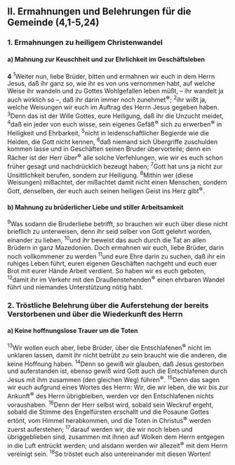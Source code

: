 ## II. Ermahnungen und Belehrungen für die Gemeinde (4,1-5,24)

### 1. Ermahnungen zu heiligem Christenwandel

#### a) Mahnung zur Keuschheit und zur Ehrlichkeit im Geschäftsleben

__4__
<sup>1</sup>Weiter nun, liebe Brüder, bitten und ermahnen wir euch in dem Herrn Jesus, daß ihr ganz so, wie ihr es von uns vernommen habt, auf welche Weise ihr wandeln und zu Gottes Wohlgefallen leben müßt, – ihr wandelt ja auch wirklich so –, daß ihr darin immer noch zunehmet<sup title="oder: vollkommener werdet">&#x2732;</sup>;
<sup>2</sup>ihr wißt ja, welche Weisungen wir euch im Auftrag des Herrn Jesus gegeben haben.
<sup>3</sup>Denn das ist der Wille Gottes, eure Heiligung, daß ihr die Unzucht meidet,
<sup>4</sup>daß ein jeder von euch wisse, sein eigenes Gefäß<sup title="d.h. wohl: Weib">&#x2732;</sup> sich zu erwerben<sup title="oder: zu besitzen">&#x2732;</sup> in Heiligkeit und Ehrbarkeit,
<sup>5</sup>nicht in leidenschaftlicher Begierde wie die Heiden, die Gott nicht kennen,
<sup>6</sup>daß niemand sich Übergriffe zuschulden kommen lasse und in Geschäften seinen Bruder übervorteile; denn ein Rächer ist der Herr über<sup title="oder: für">&#x2732;</sup> alle solche Verfehlungen, wie wir es euch schon früher gesagt und nachdrücklich bezeugt haben;
<sup>7</sup>Gott hat uns ja nicht zur Unsittlichkeit berufen, sondern zur Heiligung.
<sup>8</sup>Mithin wer (diese Weisungen) mißachtet, der mißachtet damit nicht einen Menschen, sondern Gott, denselben, der euch auch seinen heiligen Geist ins Herz gibt<sup title="oder: gegeben hat">&#x2732;</sup>.

#### b) Mahnung zu brüderlicher Liebe und stiller Arbeitsamkeit

<sup>9</sup>Was sodann die Bruderliebe betrifft, so brauchen wir euch über diese nicht brieflich zu unterweisen, denn ihr seid selber von Gott gelehrt worden, einander zu lieben,
<sup>10</sup>und ihr beweist das auch durch die Tat an allen Brüdern in ganz Mazedonien. Doch ermahnen wir euch, liebe Brüder, darin noch vollkommener zu werden
<sup>11</sup>und eure Ehre darin zu suchen, daß ihr ein ruhiges Leben führt, euren eigenen Geschäften nachgeht und euch euer Brot mit eurer Hände Arbeit verdient. So haben wir es euch geboten,
<sup>12</sup>damit ihr im Verkehr mit den Draußenstehenden<sup title="= Nichtchristen; vgl. Kol 4,5">&#x2732;</sup> einen ehrbaren Wandel führt und niemandes Unterstützung nötig habt.

### 2. Tröstliche Belehrung über die Auferstehung der bereits Verstorbenen und über die Wiederkunft des Herrn

#### a) Keine hoffnungslose Trauer um die Toten

<sup>13</sup>Wir wollen euch aber, liebe Brüder, über die Entschlafenen<sup title="eig. die Schlafenden">&#x2732;</sup> nicht im unklaren lassen, damit ihr nicht betrübt zu sein braucht wie die anderen, die keine Hoffnung haben.
<sup>14</sup>Denn so gewiß wir glauben, daß Jesus gestorben und auferstanden ist, ebenso gewiß wird Gott auch die Entschlafenen durch Jesus mit ihm zusammen (den gleichen Weg) führen<sup title="vgl. 2.Kor 4,13-14">&#x2732;</sup>.
<sup>15</sup>Denn das sagen wir euch aufgrund eines Wortes des Herrn: Wir, die wir leben, die wir bis zur Ankunft<sup title="oder: Wiederkunft">&#x2732;</sup> des Herrn übrigbleiben, werden vor den Entschlafenen nichts voraushaben.
<sup>16</sup>Denn der Herr selbst wird, sobald sein Weckruf ergeht, sobald die Stimme des Engelfürsten erschallt und die Posaune Gottes ertönt, vom Himmel herabkommen, und die Toten in Christus<sup title="oder: die in Christus Verstorbenen">&#x2732;</sup> werden zuerst auferstehen;
<sup>17</sup>darauf werden wir, die wir noch leben und übriggeblieben sind, zusammen mit ihnen auf Wolken dem Herrn entgegen in die Luft entrückt werden; und alsdann werden wir allezeit<sup title="= für immer">&#x2732;</sup> mit dem Herrn vereinigt sein.
<sup>18</sup>So tröstet euch also untereinander mit diesen Worten!